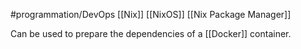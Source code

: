 #programmation/DevOps 
[[Nix]]
[[NixOS]]
[[Nix Package Manager]]

Can be used to prepare the dependencies of a [[Docker]] container.
